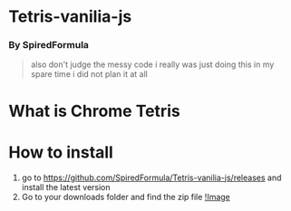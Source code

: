 # Tetris-vanilia-js

### By SpiredFormula

> also don't judge the messy code i really was just doing this in my spare time i did not plan it at all

# What is Chrome Tetris



# How to install

1. go to https://github.com/SpiredFormula/Tetris-vanilia-js/releases and install the latest version
2. Go to your downloads folder and find the zip file
[!Image](https://github.com/SpiredFormula/Tetris-vanilia-js/blob/main/Images/READMEImages/Tute1.PNG?raw=true)

